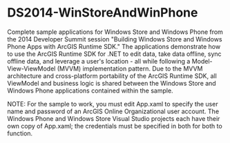 DS2014-WinStoreAndWinPhone
==========================

Complete sample applications for Windows Store and Windows Phone from the 2014 Developer Summit session "Building Windows Store and Windows Phone Apps with ArcGIS Runtime SDK."  The applications demonstrate how to use the ArcGIS Runtime SDK for .NET to edit data, take data offline, sync offline data, and leverage a user's location - all while following a Model-View-ViewModel (MVVM) implementation pattern.  Due to the MVVM architecture and cross-platform portability of the ArcGIS Runtime SDK, all ViewModel and business logic is shared between the Windows Store and Windows Phone applications contained within the sample.

NOTE: For the sample to work, you must edit App.xaml to specify the user name and password of an ArcGIS Online Organizational user account.  The Windows Phone and Windows Store Visual Studio projects each have their own copy of App.xaml; the credentials must be specified in both for both to function.
